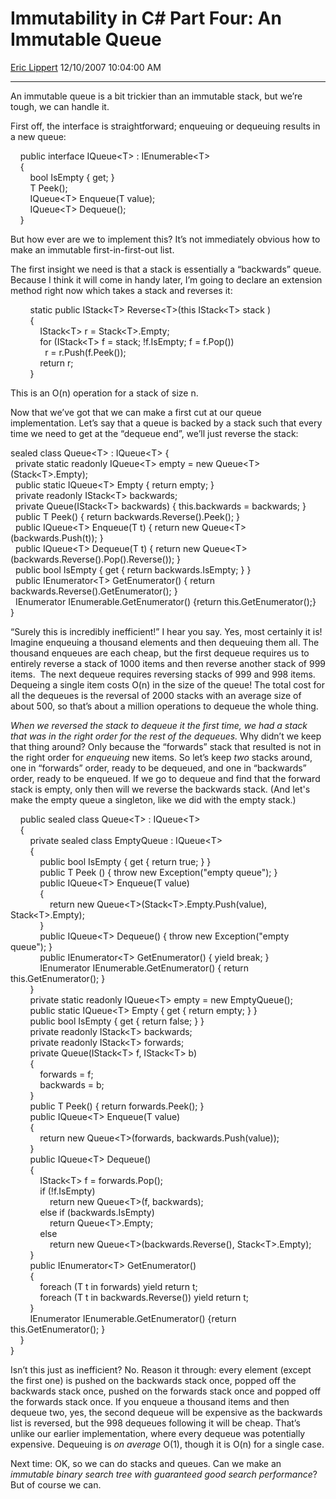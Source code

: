 # Immutability in C\# Part Four: An Immutable Queue

[Eric Lippert](https://social.msdn.microsoft.com/profile/Eric%20Lippert) 12/10/2007 10:04:00 AM

-----

An immutable queue is a bit trickier than an immutable stack, but we’re tough, we can handle it.

First off, the interface is straightforward; enqueuing or dequeuing results in a new queue:

 

    public interface IQueue\<T\> : IEnumerable\<T\>  
    {  
        bool IsEmpty { get; }  
        T Peek();  
        IQueue\<T\> Enqueue(T value);  
        IQueue\<T\> Dequeue();  
    }

But how ever are we to implement this? It’s not immediately obvious how to make an immutable first-in-first-out list.

The first insight we need is that a stack is essentially a “backwards” queue. Because I think it will come in handy later, I’m going to declare an extension method right now which takes a stack and reverses it:

 

        static public IStack\<T\> Reverse\<T\>(this IStack\<T\> stack )  
        {  
            IStack\<T\> r = Stack\<T\>.Empty;  
            for (IStack\<T\> f = stack; \!f.IsEmpty; f = f.Pop())  
              r = r.Push(f.Peek());         
            return r;  
        }

This is an O(n) operation for a stack of size n.

Now that we’ve got that we can make a first cut at our queue implementation. Let’s say that a queue is backed by a stack such that every time we need to get at the “dequeue end”, we’ll just reverse the stack:

 

sealed class Queue\<T\> : IQueue\<T\> {   
  private static readonly IQueue\<T\> empty = new Queue\<T\>(Stack\<T\>.Empty);  
  public static IQueue\<T\> Empty { return empty; }  
  private readonly IStack\<T\> backwards;  
  private Queue(IStack\<T\> backwards) { this.backwards = backwards; }  
  public T Peek() { return backwards.Reverse().Peek(); }  
  public IQueue\<T\> Enqueue(T t) { return new Queue\<T\>(backwards.Push(t)); }  
  public IQueue\<T\> Dequeue(T t) { return new Queue\<T\>(backwards.Reverse().Pop().Reverse()); }  
  public bool IsEmpty { get { return backwards.IsEmpty; } }  
  public IEnumerator\<T\> GetEnumerator() { return backwards.Reverse().GetEnumerator(); }  
  IEnumerator IEnumerable.GetEnumerator() {return this.GetEnumerator();}  
}

“Surely this is incredibly inefficient\!” I hear you say. Yes, most certainly it is\! Imagine enqueuing a thousand elements and then dequeuing them all. The thousand enqueues are each cheap, but the first dequeue requires us to entirely reverse a stack of 1000 items and then reverse another stack of 999 items.  The next dequeue requires reversing stacks of 999 and 998 items. Dequeing a single item costs O(n) in the size of the queue\! The total cost for all the dequeues is the reversal of 2000 stacks with an average size of about 500, so that’s about a million operations to dequeue the whole thing.

*When we reversed the stack to dequeue it the first time, we had a stack that was in the right order for the rest of the dequeues.* Why didn’t we keep that thing around? Only because the “forwards” stack that resulted is not in the right order for *enqueuing* new items. So let’s keep *two* stacks around, one in “forwards” order, ready to be dequeued, and one in “backwards” order, ready to be enqueued. If we go to dequeue and find that the forward stack is empty, only then will we reverse the backwards stack. (And let's make the empty queue a singleton, like we did with the empty stack.)

 

    public sealed class Queue\<T\> : IQueue\<T\>  
    {  
        private sealed class EmptyQueue : IQueue\<T\>  
        {  
            public bool IsEmpty { get { return true; } }  
            public T Peek () { throw new Exception("empty queue"); }  
            public IQueue\<T\> Enqueue(T value)  
            {  
                return new Queue\<T\>(Stack\<T\>.Empty.Push(value), Stack\<T\>.Empty);  
            }  
            public IQueue\<T\> Dequeue() { throw new Exception("empty queue"); }  
            public IEnumerator\<T\> GetEnumerator() { yield break; }  
            IEnumerator IEnumerable.GetEnumerator() { return this.GetEnumerator(); }  
        }  
        private static readonly IQueue\<T\> empty = new EmptyQueue();  
        public static IQueue\<T\> Empty { get { return empty; } }  
        public bool IsEmpty { get { return false; } }  
        private readonly IStack\<T\> backwards;  
        private readonly IStack\<T\> forwards;  
        private Queue(IStack\<T\> f, IStack\<T\> b)  
        {  
            forwards = f;  
            backwards = b;  
        }  
        public T Peek() { return forwards.Peek(); }  
        public IQueue\<T\> Enqueue(T value)  
        {  
            return new Queue\<T\>(forwards, backwards.Push(value));  
        }  
        public IQueue\<T\> Dequeue()  
        {  
            IStack\<T\> f = forwards.Pop();  
            if (\!f.IsEmpty)  
                return new Queue\<T\>(f, backwards);  
            else if (backwards.IsEmpty)  
                return Queue\<T\>.Empty;  
            else  
                return new Queue\<T\>(backwards.Reverse(), Stack\<T\>.Empty);  
        }  
        public IEnumerator\<T\> GetEnumerator()  
        {  
            foreach (T t in forwards) yield return t;  
            foreach (T t in backwards.Reverse()) yield return t;  
        }  
        IEnumerator IEnumerable.GetEnumerator() {return this.GetEnumerator(); }  
    }  
}

Isn’t this just as inefficient? No. Reason it through: every element (except the first one) is pushed on the backwards stack once, popped off the backwards stack once, pushed on the forwards stack once and popped off the forwards stack once. If you enqueue a thousand items and then dequeue two, yes, the second dequeue will be expensive as the backwards list is reversed, but the 998 dequeues following it will be cheap. That’s unlike our earlier implementation, where every dequeue was potentially expensive. Dequeuing is *on average* O(1), though it is O(n) for a single case.

Next time: OK, so we can do stacks and queues. Can we make an *immutable binary search tree with guaranteed good search performance*? But of course we can.

